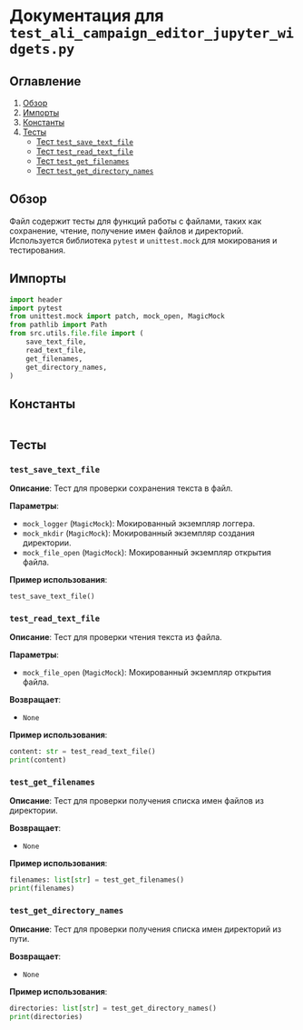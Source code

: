 # Документация для `test_ali_campaign_editor_jupyter_widgets.py`

## Оглавление

1.  [Обзор](#обзор)
2.  [Импорты](#импорты)
3.  [Константы](#константы)
4.  [Тесты](#тесты)
    -   [Тест `test_save_text_file`](#test_save_text_file)
    -   [Тест `test_read_text_file`](#test_read_text_file)
    -   [Тест `test_get_filenames`](#test_get_filenames)
    -   [Тест `test_get_directory_names`](#test_get_directory_names)

## Обзор

Файл содержит тесты для функций работы с файлами, таких как сохранение, чтение, получение имен файлов и директорий. Используется библиотека `pytest` и `unittest.mock` для мокирования и тестирования.

## Импорты

```python
import header
import pytest
from unittest.mock import patch, mock_open, MagicMock
from pathlib import Path
from src.utils.file.file import (
    save_text_file,
    read_text_file,
    get_filenames,
    get_directory_names,
)
```

## Константы

```python

```

## Тесты

### `test_save_text_file`

**Описание**: Тест для проверки сохранения текста в файл.

**Параметры**:
-   `mock_logger` (`MagicMock`): Мокированный экземпляр логгера.
-   `mock_mkdir` (`MagicMock`): Мокированный экземпляр создания директории.
-   `mock_file_open` (`MagicMock`): Мокированный экземпляр открытия файла.

**Пример использования**:

```python
test_save_text_file()
```

### `test_read_text_file`

**Описание**: Тест для проверки чтения текста из файла.

**Параметры**:
-   `mock_file_open` (`MagicMock`): Мокированный экземпляр открытия файла.

**Возвращает**:
-   `None`

**Пример использования**:

```python
content: str = test_read_text_file()
print(content)
```

### `test_get_filenames`

**Описание**: Тест для проверки получения списка имен файлов из директории.

**Возвращает**:
-   `None`

**Пример использования**:

```python
filenames: list[str] = test_get_filenames()
print(filenames)
```

### `test_get_directory_names`

**Описание**: Тест для проверки получения списка имен директорий из пути.

**Возвращает**:
-   `None`

**Пример использования**:

```python
directories: list[str] = test_get_directory_names()
print(directories)
```